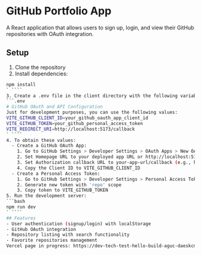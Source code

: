 # GitHub Portfolio App
A React application that allows users to sign up, login, and view their GitHub repositories with OAuth integration.

## Setup
1. Clone the repository
2. Install dependencies:
 ```bash
npm install
` ````
3. Create a .env file in the client directory with the following variables:
 ```.env
# GitHub OAuth and API Configuration
Just for development purposes, you can use the following values:
VITE_GITHUB_CLIENT_ID=your_github_oauth_app_client_id
VITE_GITHUB_TOKEN=your_github_personal_access_token
VITE_REDIRECT_URI=http://localhost:5173/callback
` ````
4. To obtain these values:
   - Create a GitHub OAuth App:
     1. Go to GitHub Settings > Developer Settings > OAuth Apps > New OAuth App
     2. Set Homepage URL to your deployed app URL or http://localhost:5173
     3. Set Authorization callback URL to your-app-url/callback (e.g., http://localhost:5173/callback)
     4. Copy the Client ID to VITE_GITHUB_CLIENT_ID
   - Create a Personal Access Token:
     1. Go to GitHub Settings > Developer Settings > Personal Access Tokens > Tokens (classic)
     2. Generate new token with 'repo' scope
     3. Copy token to VITE_GITHUB_TOKEN
5. Run the development server:
 ```bash
npm run dev
` ````
## Features
- User authentication (signup/login) with localStorage
- GitHub OAuth integration
- Repository listing with search functionality
- Favorite repositories management
Vercel page in progress: https://dev-tech-test-hello-build-aguc-daeskcmik.vercel.app/